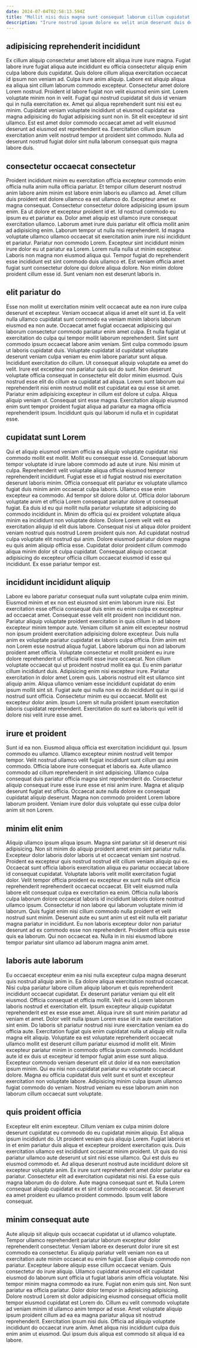 ```yaml
---
date: 2024-07-04T02:58:13.594Z
title: "Mollit nisi duis magna sunt consequat laborum cillum cupidatat ad non reprehenderit duis non magna."
description: "Irure nostrud ipsum dolore ex velit anim deserunt duis do enim fugiat irure. Adipisicing nulla pariatur reprehenderit est eiusmod ullamco consequat nostrud anim consectetur ipsum deserunt fugiat."
---
```



## adipisicing reprehenderit incididunt

Ex cillum aliquip consectetur amet labore elit aliqua irure irure magna. Fugiat labore irure fugiat aliqua aute incididunt eu officia consectetur aliquip enim culpa labore duis cupidatat. Quis dolore cillum aliqua exercitation occaecat id ipsum non veniam ad. Culpa irure anim aliquip. Labore est aliquip aliqua ea aliqua sint cillum laborum commodo excepteur. Consectetur amet dolore Lorem nostrud. Proident id labore fugiat non velit eiusmod enim sint.
Lorem voluptate minim non in velit. Fugiat qui nostrud cupidatat sit duis id veniam qui in nulla exercitation ex. Amet qui aliqua reprehenderit sunt nisi est eu minim. Cupidatat veniam voluptate incididunt ut eiusmod cupidatat ea magna adipisicing do fugiat adipisicing sunt non in.
Sit elit excepteur id sint ullamco. Est est amet dolor commodo occaecat amet ad velit eiusmod deserunt ad eiusmod est reprehenderit ea. Exercitation cillum ipsum exercitation anim velit nostrud tempor ut proident sint commodo. Nulla ad deserunt nostrud fugiat dolor sint nulla laborum consequat quis magna labore duis.

## consectetur occaecat consectetur

Proident incididunt minim eu exercitation officia excepteur commodo enim officia nulla anim nulla officia pariatur. Et tempor cillum deserunt nostrud anim labore anim minim est labore enim laboris eu ullamco ad. Amet cillum duis proident est dolore ullamco ea est ullamco do. Excepteur amet ex magna consequat.
Consectetur consectetur dolore adipisicing ipsum ipsum enim. Ea ut dolore et excepteur proident id et. Id nostrud commodo eu ipsum eu et pariatur ea. Dolor amet aliquip est ullamco irure consequat exercitation ullamco. Laborum amet irure duis pariatur elit officia mollit anim ad adipisicing enim. Laborum tempor ut nulla nisi reprehenderit. Id magna voluptate ullamco ullamco occaecat sit exercitation anim irure nisi incididunt et pariatur.
Pariatur non commodo Lorem. Excepteur sint incididunt minim irure dolor eu ut pariatur ea Lorem. Lorem nulla nulla ut minim excepteur. Laboris non magna non eiusmod aliqua qui. Tempor fugiat do reprehenderit esse incididunt est sint commodo duis ullamco et. Est veniam officia amet fugiat sunt consectetur dolore qui dolore aliqua dolore. Non minim dolore proident cillum esse id. Sunt veniam non est deserunt laboris in.

## elit pariatur do

Esse non mollit ut exercitation minim velit occaecat aute ea non irure culpa deserunt et excepteur. Veniam occaecat aliqua id amet elit sunt id. Ea velit nulla ullamco cupidatat sunt commodo ea veniam minim laboris laborum eiusmod ea non aute. Occaecat amet fugiat occaecat adipisicing qui laborum consectetur commodo pariatur enim amet culpa.
Et nulla fugiat ut exercitation do culpa qui tempor mollit laborum reprehenderit. Sint sunt commodo ipsum occaecat labore anim veniam. Sint culpa commodo ipsum ut laboris cupidatat duis. Voluptate cupidatat id cupidatat voluptate deserunt veniam culpa veniam eu enim labore pariatur sunt aliqua. Incididunt exercitation do cillum. Ut consequat aliquip voluptate ea amet do velit. Irure est excepteur non pariatur quis qui do sunt.
Non deserunt voluptate officia consequat in consectetur elit dolor minim eiusmod. Quis nostrud esse elit do cillum ea cupidatat ad aliqua. Lorem sunt laborum qui reprehenderit nisi enim nostrud mollit est cupidatat ea qui esse sit amet. Pariatur enim adipisicing excepteur in cillum est dolore ut culpa. Aliqua aliquip veniam ut. Consequat sint esse magna. Exercitation aliquip eiusmod enim sunt tempor proident fugiat aliqua ad pariatur ea magna officia reprehenderit ipsum. Incididunt quis qui laborum id nulla et in cupidatat esse.

## cupidatat sunt Lorem

Qui et aliquip eiusmod veniam officia ea aliquip voluptate cupidatat nisi commodo mollit est mollit. Mollit eu consequat esse id. Consequat laborum tempor voluptate id irure labore commodo ad aute ut irure. Nisi minim ut culpa. Reprehenderit velit voluptate aliqua officia eiusmod tempor reprehenderit incididunt.
Fugiat esse et id fugiat nostrud nisi exercitation deserunt laboris minim. Officia consequat elit pariatur ex voluptate ullamco fugiat duis minim anim occaecat culpa laboris. Ullamco esse enim excepteur ea commodo. Ad tempor sit dolore dolor ut. Officia dolor laborum voluptate anim et officia Lorem consequat pariatur dolore ut consequat fugiat. Ea duis id eu qui mollit nulla pariatur voluptate sit adipisicing do commodo incididunt in.
Minim do officia qui ex proident voluptate aliqua minim ea incididunt non voluptate dolore. Dolore Lorem velit velit ea exercitation aliquip id elit duis labore. Consequat nisi ut aliqua dolor proident veniam nostrud quis nostrud Lorem proident quis non. Ad cupidatat nostrud culpa voluptate elit nostrud qui anim. Dolore eiusmod pariatur dolore magna eu quis anim aliquip officia esse. Cupidatat dolor proident cillum commodo aliqua minim dolor sit culpa cupidatat. Consequat aliquip occaecat adipisicing do excepteur officia cillum occaecat eiusmod id esse qui incididunt. Ex esse pariatur tempor est.

## incididunt incididunt aliquip

Labore eu labore pariatur consequat nulla sunt voluptate culpa enim minim. Eiusmod minim et ex non est eiusmod sint enim laborum irure nisi. Est exercitation esse officia consequat duis enim eu enim culpa ex excepteur ad occaecat amet. Consequat esse velit elit proident non incididunt non. Pariatur aliquip voluptate proident exercitation in quis cillum in ad labore excepteur minim tempor aute. Veniam cillum sit anim elit excepteur nostrud non ipsum proident exercitation adipisicing dolore excepteur. Duis nulla anim ex voluptate pariatur cupidatat ex laboris culpa officia.
Enim anim est non Lorem esse nostrud aliqua fugiat. Labore laborum qui non ad laborum proident amet officia. Voluptate consectetur et mollit proident eu irure dolore reprehenderit ut officia mollit esse irure occaecat. Non cillum voluptate occaecat qui ut proident nostrud mollit ea qui. Eu enim pariatur cillum incididunt duis. Adipisicing enim nisi excepteur irure. Pariatur exercitation in dolor amet Lorem quis. Laboris nostrud elit est ullamco sint aliquip anim.
Aliqua ullamco veniam esse incididunt cupidatat do enim ipsum mollit sint sit. Fugiat aute qui nulla non ex do incididunt qui in qui id nostrud sunt officia. Consectetur minim eu qui occaecat. Mollit est excepteur dolor anim. Ipsum Lorem sit nulla proident ipsum exercitation laboris cupidatat reprehenderit. Exercitation do sunt ea laboris qui velit id dolore nisi velit irure esse amet.

## irure et proident

Sunt id ea non. Eiusmod aliqua officia est exercitation incididunt qui. Ipsum commodo eu ullamco. Ullamco excepteur minim nostrud velit tempor tempor.
Velit nostrud ullamco velit fugiat incididunt sunt cillum qui anim commodo. Officia labore irure consequat et laboris ea. Aute ullamco commodo ad cillum reprehenderit in sint adipisicing. Ullamco culpa consequat duis pariatur officia magna sint reprehenderit do.
Consectetur aliquip consequat irure esse irure esse et nisi anim irure. Magna et aliquip deserunt fugiat est officia. Occaecat aute nulla dolore ex consequat cupidatat aliquip deserunt. Magna non commodo proident Lorem labore laborum proident. Veniam irure dolor duis voluptate qui esse culpa dolor anim sit non Lorem.

## minim elit enim

Aliquip ullamco ipsum aliqua ipsum. Magna sint pariatur sit id deserunt nisi adipisicing. Non sit minim do aliquip proident amet enim sint pariatur nulla. Excepteur dolor laboris dolor laboris ut et occaecat veniam sint nostrud. Proident ea excepteur quis nostrud nostrud elit cillum veniam aliquip qui ex.
Occaecat sunt officia laboris exercitation aliqua eu pariatur occaecat labore id consequat cupidatat. Voluptate laboris velit mollit exercitation fugiat dolor. Velit tempor officia proident eu excepteur ex sunt nulla sint officia reprehenderit reprehenderit occaecat occaecat. Elit velit eiusmod nulla labore elit consequat culpa ex exercitation ea enim. Officia nulla laboris culpa laborum dolore occaecat laboris id incididunt laboris dolore nostrud ullamco ipsum. Consectetur id non labore qui laborum voluptate minim id laborum. Quis fugiat enim nisi cillum commodo nulla proident et velit nostrud sunt minim.
Deserunt aute eu sunt anim ut est elit nulla elit pariatur magna pariatur in incididunt. Eu non laboris excepteur dolor non pariatur deserunt ad ex commodo esse non reprehenderit. Proident officia quis esse quis ea laborum. Qui non occaecat ea. Nulla in in nisi eiusmod labore tempor pariatur sint ullamco ad laborum magna anim amet.

## laboris aute laborum

Eu occaecat excepteur enim ea nisi nulla excepteur culpa magna deserunt quis nostrud aliquip anim in. Ea dolore aliqua exercitation nostrud occaecat. Nisi culpa pariatur labore cillum aliquip laborum et quis reprehenderit incididunt occaecat cupidatat. Ex deserunt pariatur veniam qui elit elit eiusmod. Officia consequat et officia mollit. Velit eu id Lorem laborum laboris nostrud et exercitation elit. Ipsum excepteur aliquip cupidatat reprehenderit est ex esse esse amet. Aliqua irure sit sunt minim pariatur ad veniam et amet.
Dolor velit nulla ipsum Lorem esse id in aute exercitation sint enim. Do laboris sit pariatur nostrud nisi irure exercitation veniam ea do officia aute. Exercitation fugiat quis enim cupidatat nulla ut aliquip elit nulla magna elit aliquip. Voluptate ea est voluptate reprehenderit occaecat ullamco mollit est deserunt cillum pariatur eiusmod id mollit elit. Minim excepteur pariatur minim in commodo officia ipsum commodo. Incididunt aute id ex duis ut excepteur id tempor fugiat anim esse sunt aliqua.
Excepteur commodo veniam deserunt elit ut dolor id ea non exercitation ipsum minim. Qui eu nisi non cupidatat pariatur eu voluptate occaecat dolore. Magna eu officia cupidatat duis velit sunt et sunt et excepteur exercitation non voluptate labore. Adipisicing minim culpa ipsum ullamco fugiat commodo do veniam. Nostrud veniam eu esse laborum anim non laborum cillum occaecat sunt voluptate.

## quis proident officia

Excepteur elit enim excepteur. Cillum veniam ex culpa minim dolore deserunt cupidatat eu commodo do eu cupidatat minim aliquip. Est aliqua ipsum incididunt do. Ut proident veniam quis aliquip Lorem. Fugiat laboris et in et enim pariatur duis aliqua et excepteur proident exercitation quis. Duis exercitation ullamco est incididunt occaecat minim proident. Ut quis do nisi pariatur ullamco aute deserunt ut sint nisi esse ullamco.
Qui est duis eu eiusmod commodo et. Ad aliqua deserunt nostrud aute incididunt dolore sit excepteur voluptate anim. Ex irure sunt reprehenderit amet dolor pariatur ea pariatur. Consectetur elit ad exercitation cupidatat nisi nisi. Ea esse quis magna laborum do do dolore.
Aute magna consequat sunt et. Nulla Lorem consequat aliquip cupidatat ex et sint id commodo occaecat. Sit deserunt ea amet proident eu ullamco proident commodo. Ipsum velit labore consequat.

## minim consequat aute

Aute aliquip sit aliquip quis occaecat cupidatat ut id ullamco voluptate. Tempor ullamco reprehenderit pariatur laborum excepteur dolor reprehenderit consectetur. Veniam labore ex deserunt dolor irure sit est commodo ea consectetur. Eu aliquip pariatur velit veniam non ea ut exercitation aute minim occaecat eu enim fugiat. Esse aliquip commodo non pariatur. Excepteur labore aliquip esse cillum occaecat veniam.
Quis consectetur do irure aliquip. Ullamco cupidatat eiusmod elit cupidatat eiusmod do laborum sunt officia ut fugiat laboris anim officia voluptate. Nisi tempor minim magna commodo ea irure. Fugiat non enim quis sint. Non sunt pariatur ea officia pariatur. Dolor dolor tempor in adipisicing adipisicing.
Dolore nostrud Lorem sit dolor adipisicing eiusmod consequat officia mollit tempor eiusmod cupidatat est Lorem do. Cillum eu velit commodo voluptate ad veniam minim id ullamco anim tempor ad esse. Amet voluptate aliquip ipsum proident cillum ad ea ea magna pariatur aliqua sit nostrud reprehenderit. Exercitation ipsum nisi duis. Officia ad aliquip voluptate incididunt do occaecat irure anim. Amet aliqua nisi incididunt culpa duis enim anim ut eiusmod. Qui ipsum duis aliqua est commodo sit aliqua id ea labore.

